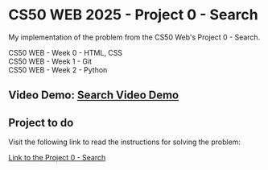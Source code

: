 # CS50 WEB 2025 - Project 0 - Search

My implementation of the problem from the CS50 Web's  Project 0 - Search.

CS50 WEB - Week 0 - HTML, CSS \
CS50 WEB - Week 1 - Git \
CS50 WEB - Week 2 - Python

## Video Demo: [Search Video Demo](https://youtu.be/s7yCuozAW-U)

## Project to do

Visit the following link to read the instructions for solving the problem:

[Link to the Project 0 - Search](https://cs50.harvard.edu/web/projects/0/search)
